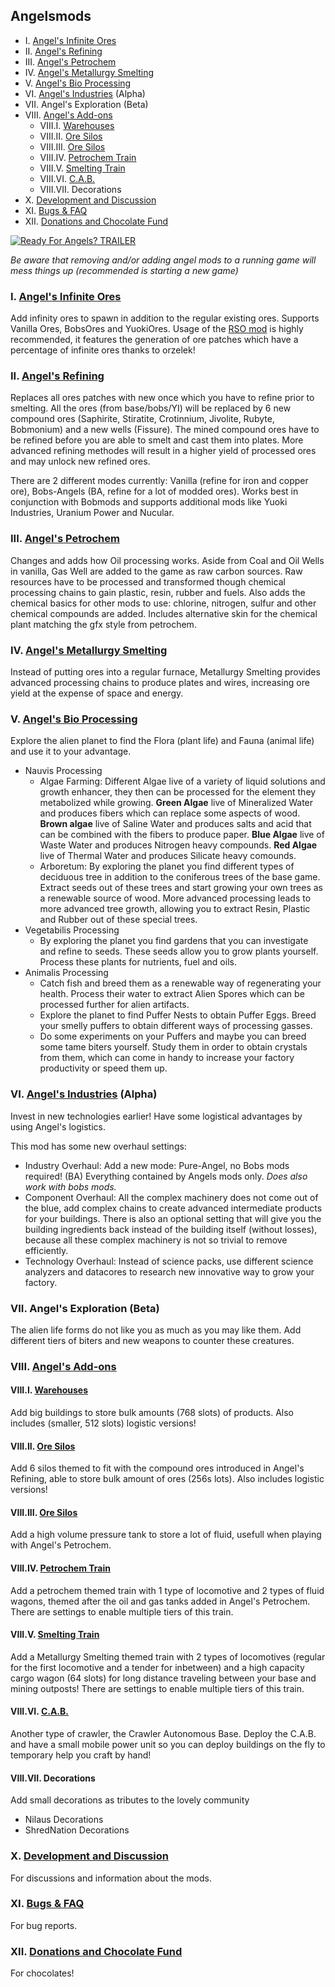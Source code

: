 ## Angelsmods

- I. [Angel's Infinite Ores](https://forums.factorio.com/viewtopic.php?f=93&t=21909)
- II. [Angel's Refining](https://forums.factorio.com/viewtopic.php?f=93&t=24906)
- III. [Angel's Petrochem](https://forums.factorio.com/viewtopic.php?f=185&t=25472)
- IV. [Angel's Metallurgy Smelting](https://forums.factorio.com/viewtopic.php?f=185&t=33566)
- V. [Angel's Bio Processing](https://forums.factorio.com/viewtopic.php?f=185&t=25469)
- VI. [Angel's Industries](https://forums.factorio.com/viewtopic.php?f=185&t=58585) (Alpha)
- VII. Angel's Exploration (Beta)
- VIII. [Angel's Add-ons](https://forums.factorio.com/viewtopic.php?f=185&t=30962)
    - VIII.I. [Warehouses](https://forums.factorio.com/viewtopic.php?p=396867#p396867)
    - VIII.II. [Ore Silos](https://forums.factorio.com/viewtopic.php?p=396868#p396868)
    - VIII.III. [Ore Silos](https://forums.factorio.com/viewtopic.php?p=396868#p396868)
    - VIII.IV. [Petrochem Train](https://forums.factorio.com/viewtopic.php?p=396870#p396870)
    - VIII.V. [Smelting Train](https://forums.factorio.com/viewtopic.php?p=396871#p396871)
    - VIII.VI. [C.A.B.](https://forums.factorio.com/viewtopic.php?p=396874#p396874)
    - VIII.VII. Decorations
- X. [Development and Discussion](https://forums.factorio.com/viewtopic.php?f=185&t=19652)
- XI. [Bugs & FAQ](https://forums.factorio.com/viewtopic.php?f=185&t=25468)
- XII. [Donations and Chocolate Fund](https://forums.factorio.com/viewtopic.php?f=185&t=38649)

[![Ready For Angels? TRAILER](https://img.youtube.com/vi/LizA-DD9Gfo/0.jpg)](https://www.youtube.com/watch?v=LizA-DD9Gfo)

*Be aware that removing and/or adding angel mods to a running game will mess things up (recommended is starting a new game)*

### I. [Angel's Infinite Ores](https://forums.factorio.com/viewtopic.php?f=93&t=21909)
Add infinity ores to spawn in addition to the regular existing ores. Supports Vanilla Ores, BobsOres and YuokiOres. Usage of the [RSO mod](https://forums.factorio.com/viewforum.php?f=79) is highly recommended, it features the generation of ore patches which have a percentage of infinite ores thanks to orzelek!

### II. [Angel's Refining](https://forums.factorio.com/viewtopic.php?f=93&t=24906)
Replaces all ores patches with new once which you have to refine prior to smelting. All the ores (from base/bobs/YI) will be replaced by 6 new compound ores (Saphirite, Stiratite, Crotinnium, Jivolite, Rubyte, Bobmonium) and a new wells (Fissure). The mined compound ores have to be refined before you are able to smelt and cast them into plates. More advanced refining methodes will result in a higher yield of processed ores and may unlock new refined ores.

There are 2 different modes currently: Vanilla (refine for iron and copper ore), Bobs-Angels (BA, refine for a lot of modded ores). Works best in conjunction with Bobmods and supports additional mods like Yuoki Industries, Uranium Power and Nucular.

### III. [Angel's Petrochem](https://forums.factorio.com/viewtopic.php?f=185&t=25472)
Changes and adds how Oil processing works. Aside from Coal and Oil Wells in vanilla, Gas Well are added to the game as raw carbon sources. Raw resources have to be processed and transformed though chemical processing chains to gain plastic, resin, rubber and fuels. Also adds the chemical basics for other mods to use: chlorine, nitrogen, sulfur and other chemical compounds are added. Includes alternative skin for the chemical plant matching the gfx style from petrochem.

### IV. [Angel's Metallurgy Smelting](https://forums.factorio.com/viewtopic.php?f=185&t=33566)
Instead of putting ores into a regular furnace, Metallurgy Smelting provides advanced processing chains to produce plates and wires, increasing ore yield at the expense of space and energy.

### V. [Angel's Bio Processing](https://forums.factorio.com/viewtopic.php?f=185&t=25469)
Explore the alien planet to find the Flora (plant life) and Fauna (animal life) and use it to your advantage.

- Nauvis Processing
    - Algae Farming: Different Algae live of a variety of liquid solutions and growth enhancer, they then can be processed for the element they metabolized while growing. **Green Algae** live of Mineralized Water and produces fibers which can replace some aspects of wood. **Brown algae** live of Saline Water and produces salts and acid that can be combined with the fibers to produce paper. **Blue Algae** live of Waste Water and produces Nitrogen heavy compounds. **Red Algae** live of Thermal Water and produces Silicate heavy comounds.
    - Arboretum: By exploring the planet you find different types of deciduous tree in addition to the coniferous trees of the base game. Extract seeds out of these trees and start growing your own trees as a renewable source of wood. More advanced processing leads to more advanced tree growth, allowing you to extract Resin, Plastic and Rubber out of these special trees.
- Vegetabilis Processing
    - By exploring the planet you find gardens that you can investigate and refine to seeds. These seeds allow you to grow plants yourself. Process these plants for nutrients, fuel and oils.
- Animalis Processing
    - Catch fish and breed them as a renewable way of regenerating your health. Process their water to extract Alien Spores which can be processed further for alien artifacts.
    - Explore the planet to find Puffer Nests to obtain Puffer Eggs. Breed your smelly puffers to obtain different ways of processing gasses.
    - Do some experiments on your Puffers and maybe you can breed some tame biters yourself. Study them in order to obtain crystals from them, which can come in handy to increase your factory productivity or speed them up.

### VI. [Angel's Industries](https://forums.factorio.com/viewtopic.php?f=185&t=58585) (Alpha)
Invest in new technologies earlier! Have some logistical advantages by using Angel's logistics.

This mod has some new overhaul settings:

- Industry Overhaul: Add a new mode: Pure-Angel, no Bobs mods required! (BA) Everything contained by Angels mods only. *Does also work with bobs mods.*
- Component Overhaul: All the complex machinery does not come out of the blue, add complex chains to create advanced intermediate products for your buildings. There is also an optional setting that will give you the building ingredients back instead of the building itself (without losses), because all these complex machinery is not so trivial to remove efficiently.
- Technology Overhaul: Instead of science packs, use different science analyzers and datacores to research new innovative way to grow your factory.

### VII. Angel's Exploration (Beta)
The alien life forms do not like you as much as you may like them. Add different tiers of biters and new weapons to counter these creatures.

### VIII. [Angel's Add-ons](https://forums.factorio.com/viewtopic.php?f=185&t=30962)
#### VIII.I. [Warehouses](https://forums.factorio.com/viewtopic.php?p=396867#p396867)
Add big buildings to store bulk amounts (768 slots) of products. Also includes (smaller, 512 slots) logistic versions!

#### VIII.II. [Ore Silos](https://forums.factorio.com/viewtopic.php?p=396868#p396868)
Add 6 silos themed to fit with the compound ores introduced in Angel's Refining, able to store bulk amount of ores (256s lots). Also includes logistic versions!

#### VIII.III. [Ore Silos](https://forums.factorio.com/viewtopic.php?p=396868#p396868)
Add a high volume pressure tank to store a lot of fluid, usefull when playing with Angel's Petrochem.

#### VIII.IV. [Petrochem Train](https://forums.factorio.com/viewtopic.php?p=396870#p396870)
Add a petrochem themed train with 1 type of locomotive and 2 types of fluid wagons, themed after the oil and gas tanks added in Angel's Petrochem. There are settings to enable multiple tiers of this train.

#### VIII.V. [Smelting Train](https://forums.factorio.com/viewtopic.php?p=396871#p396871)
Add a Metallurgy Smelting themed train with 2 types of locomotives (regular for the first locomotive and a tender for inbetween) and a high capacity cargo wagon (64 slots) for long distance traveling between your base and mining outposts! There are settings to enable multiple tiers of this train.

#### VIII.VI. [C.A.B.](https://forums.factorio.com/viewtopic.php?p=396874#p396874)
Another type of crawler, the Crawler Autonomous Base. Deploy the C.A.B. and have a small mobile power unit so you can deploy buildings on the fly to temporary help you craft by hand!

#### VIII.VII. Decorations
Add small decorations as tributes to the lovely community

- Nilaus Decorations
- ShredNation Decorations

### X. [Development and Discussion](https://forums.factorio.com/viewtopic.php?f=185&t=19652)
For discussions and information about the mods.

### XI. [Bugs & FAQ](https://forums.factorio.com/viewtopic.php?f=185&t=25468)
For bug reports.

### XII. [Donations and Chocolate Fund](https://forums.factorio.com/viewtopic.php?f=185&t=38649)
For chocolates!